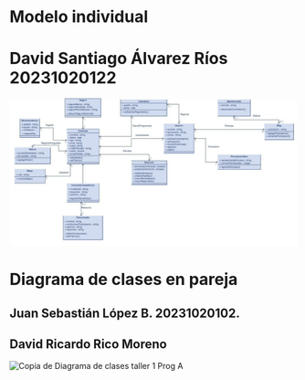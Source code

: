 # Modelo individual
# David Santiago Álvarez Ríos 20231020122 
![Diagrama individual 1](https://github.com/Dover-Cliff/MP_202510_G81_E3_Caminatas_Back/blob/main/diagrama.jpg?raw=true)
# Diagrama de clases en pareja
## Juan Sebastián López B. 20231020102.
## David Ricardo Rico Moreno⁩
![Copia de Diagrama de clases taller 1 Prog A](https://github.com/user-attachments/assets/2e4bcef7-302b-4388-a711-1f0816c3bc28)
